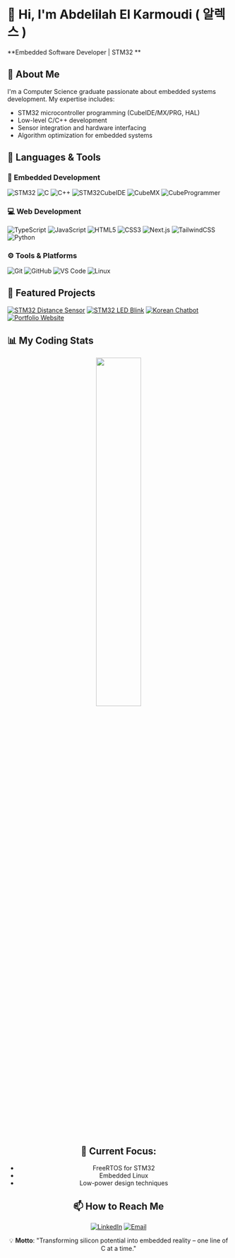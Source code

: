 # 👋 Hi, I'm Abdelilah El Karmoudi ( 알렉스 )

**Embedded Software Developer | STM32 **




## 🚀 About Me
I'm a Computer Science graduate passionate about embedded systems development. My expertise includes:
- STM32 microcontroller programming (CubeIDE/MX/PRG, HAL)
- Low-level C/C++ development
- Sensor integration and hardware interfacing
- Algorithm optimization for embedded systems


## 🔧 Languages & Tools

### 🧩 Embedded Development  
![STM32](https://img.shields.io/badge/STM32-03234B?style=for-the-badge&logo=stmicroelectronics&logoColor=white)
![C](https://img.shields.io/badge/C-00599C?style=for-the-badge&logo=c&logoColor=white)
![C++](https://img.shields.io/badge/C++-00599C?style=for-the-badge&logo=c%2B%2B&logoColor=white)
![STM32CubeIDE](https://img.shields.io/badge/STM32CubeIDE-03234B?style=for-the-badge&logo=stmicroelectronics&logoColor=white)
![CubeMX](https://img.shields.io/badge/CubeMX-4FA9D1?style=for-the-badge&logo=stmicroelectronics&logoColor=white)
![CubeProgrammer](https://img.shields.io/badge/CubeProgrammer-009FDA?style=for-the-badge&logo=stmicroelectronics&logoColor=white)

### 💻 Web Development  
![TypeScript](https://img.shields.io/badge/TypeScript-3178C6?style=for-the-badge&logo=typescript&logoColor=white)
![JavaScript](https://img.shields.io/badge/JavaScript-F7DF1E?style=for-the-badge&logo=javascript&logoColor=black)
![HTML5](https://img.shields.io/badge/HTML5-E34F26?style=for-the-badge&logo=html5&logoColor=white)
![CSS3](https://img.shields.io/badge/CSS3-1572B6?style=for-the-badge&logo=css3&logoColor=white)
![Next.js](https://img.shields.io/badge/Next.js-000000?style=for-the-badge&logo=nextdotjs&logoColor=white)
![TailwindCSS](https://img.shields.io/badge/TailwindCSS-38B2AC?style=for-the-badge&logo=tailwind-css&logoColor=white)
![Python](https://img.shields.io/badge/Python-3776AB?style=for-the-badge&logo=python&logoColor=white)

### ⚙️ Tools & Platforms  
![Git](https://img.shields.io/badge/Git-F05032?style=for-the-badge&logo=git&logoColor=white)
![GitHub](https://img.shields.io/badge/GitHub-181717?style=for-the-badge&logo=github&logoColor=white)
![VS Code](https://img.shields.io/badge/VS_Code-007ACC?style=for-the-badge&logo=visual-studio-code&logoColor=white)
![Linux](https://img.shields.io/badge/Linux-FCC624?style=for-the-badge&logo=linux&logoColor=black)

## 🚀 Featured Projects

[![STM32 Distance Sensor](https://github-readme-stats.vercel.app/api/pin/?username=ELKARMOUDI&repo=HCSR04-BluePill&theme=dark)](https://github.com/ELKARMOUDI/HCSR04-BluePill)
[![STM32 LED Blink](https://github-readme-stats.vercel.app/api/pin/?username=ELKARMOUDI&repo=bluepill-led-blink&theme=dark)](https://github.com/ELKARMOUDI/bluepill-led-blink)
[![Korean Chatbot](https://github-readme-stats.vercel.app/api/pin/?username=ELKARMOUDI&repo=korean-chatbot-new&theme=dark)](https://github.com/ELKARMOUDI/korean-chatbot-new)
[![Portfolio Website](https://github-readme-stats.vercel.app/api/pin/?username=ELKARMOUDI&repo=website-portfolio&theme=dark)](https://github.com/ELKARMOUDI/website-portfolio)

## 📊 My Coding Stats
<p align="center">
  <img width="45%" src="https://github-readme-stats.vercel.app/api/top-langs/?username=ELKARMOUDI&layout=compact&hide=Makefile,Shell&theme=radical" />
</p>

<div align="center">




## 🌱 Current Focus:

- FreeRTOS for STM32
- Embedded Linux
- Low-power design techniques

## 📫 How to Reach Me
[![LinkedIn](https://img.shields.io/badge/LinkedIn-Connect-blue?style=flat&logo=linkedin)](https://www.linkedin.com/in/abdelilah-el-karmoudi-128523294/)
[![Email](https://img.shields.io/badge/Email-Contact%20Me-red?style=for-the-badge&logo=microsoft-outlook)](mailto:abdel-student@outlook.fr)

💡 **Motto**: "Transforming silicon potential into embedded reality – one line of C at a time."
